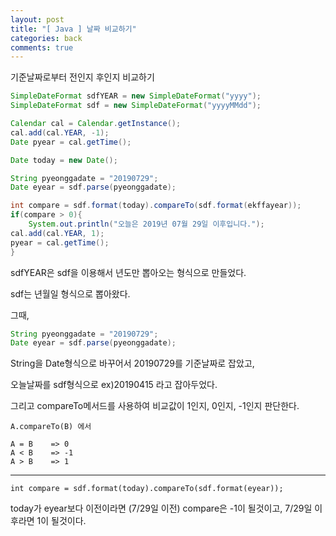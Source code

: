 ```yaml
---
layout: post
title: "[ Java ] 날짜 비교하기"
categories: back
comments: true
---
```


기준날짜로부터 전인지 후인지 비교하기

```java
SimpleDateFormat sdfYEAR = new SimpleDateFormat("yyyy");
SimpleDateFormat sdf = new SimpleDateFormat("yyyyMMdd");

Calendar cal = Calendar.getInstance();
cal.add(cal.YEAR, -1);
Date pyear = cal.getTime();

Date today = new Date();

String pyeonggadate = "20190729";
Date eyear = sdf.parse(pyeonggadate);

int compare = sdf.format(today).compareTo(sdf.format(ekffayear));
if(compare > 0){
    System.out.println("오늘은 2019년 07월 29일 이후입니다.");
cal.add(cal.YEAR, 1);
pyear = cal.getTime();
}
```

sdfYEAR은 sdf을 이용해서 년도만 뽑아오는 형식으로 만들었다.

sdf는 년월일 형식으로 뽑아왔다.

그때,

```java
String pyeonggadate = "20190729";
Date eyear = sdf.parse(pyeonggadate);
```

String을 Date형식으로 바꾸어서 20190729를 기준날짜로 잡았고,

오늘날짜를 sdf형식으로 ex)20190415 라고 잡아두었다.

그리고 compareTo메서드를 사용하여 비교값이 1인지, 0인지, -1인지 판단한다.

```
A.compareTo(B) 에서

A = B    => 0
A < B    => -1
A > B    => 1
```

---

```
int compare = sdf.format(today).compareTo(sdf.format(eyear));
```

today가 eyear보다 이전이라면 (7/29일 이전) compare은 -1이 될것이고, 7/29일 이후라면 1이 될것이다.
